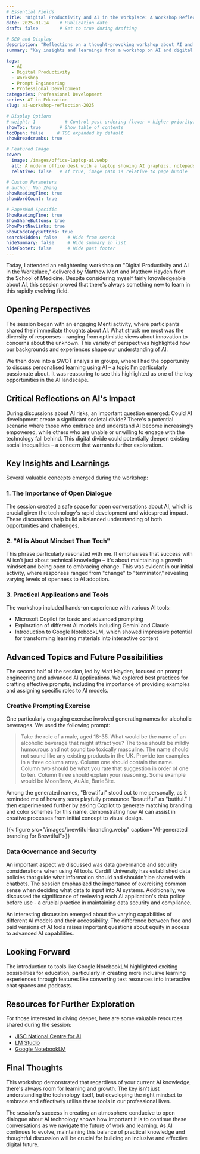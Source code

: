 ```yaml
---
# Essential Fields
title: "Digital Productivity and AI in the Workplace: A Workshop Reflection"
date: 2025-01-14    # Publication date
draft: false        # Set to true during drafting

# SEO and Display
description: "Reflections on a thought-provoking workshop about AI and digital productivity, exploring the intersection of technology, mindset, and workplace evolution."
summary: "Key insights and learnings from a workshop on AI and digital productivity, highlighting the importance of mindset and open dialogue in embracing AI technology."

tags:
  - AI
  - Digital Productivity
  - Workshop
  - Prompt Engineering
  - Professional Development
categories: Professional Development
series: AI in Education
slug: ai-workshop-reflection-2025

# Display Options
# weight: 1           # Control post ordering (lower = higher priority)
showToc: true       # Show table of contents
tocOpen: false     # TOC expanded by default
showBreadcrumbs: true

# Featured Image
cover:
  image: /images/office-laptop-ai.webp
  alt: A modern office desk with a laptop showing AI graphics, notepads, pens, and a light bulb, all under soft lighting that suggests innovation and growth.
  relative: false   # If true, image path is relative to page bundle

# Custom Parameters
# author: Nan Zhang
showReadingTime: true
showWordCount: true

# PaperMod Specific
ShowReadingTime: true
ShowShareButtons: true
ShowPostNavLinks: true
ShowCodeCopyButtons: true
searchHidden: false    # Hide from search
hideSummary: false     # Hide summary in list
hideFooter: false      # Hide post footer
---
```


Today, I attended an enlightening workshop on "Digital Productivity and AI in the Workplace," delivered by Matthew Mort and Matthew Hayden from the School of Medicine. Despite considering myself fairly knowledgeable about AI, this session proved that there's always something new to learn in this rapidly evolving field.

## Opening Perspectives

The session began with an engaging Menti activity, where participants shared their immediate thoughts about AI. What struck me most was the diversity of responses – ranging from optimistic views about innovation to concerns about the unknown. This variety of perspectives highlighted how our backgrounds and experiences shape our understanding of AI.

We then dove into a SWOT analysis in groups, where I had the opportunity to discuss personalised learning using AI – a topic I'm particularly passionate about. It was reassuring to see this highlighted as one of the key opportunities in the AI landscape.

## Critical Reflections on AI's Impact

During discussions about AI risks, an important question emerged: Could AI development create a significant societal divide? There's a potential scenario where those who embrace and understand AI become increasingly empowered, while others who are unable or unwilling to engage with the technology fall behind. This digital divide could potentially deepen existing social inequalities – a concern that warrants further exploration.

## Key Insights and Learnings

Several valuable concepts emerged during the workshop:

### 1. The Importance of Open Dialogue

The session created a safe space for open conversations about AI, which is crucial given the technology's rapid development and widespread impact. These discussions help build a balanced understanding of both opportunities and challenges.

### 2. "AI is About Mindset Than Tech"

This phrase particularly resonated with me. It emphasises that success with AI isn't just about technical knowledge – it's about maintaining a growth mindset and being open to embracing change. This was evident in our initial activity, where responses ranged from "change" to "terminator," revealing varying levels of openness to AI adoption.

### 3. Practical Applications and Tools

The workshop included hands-on experience with various AI tools:

- Microsoft Copilot for basic and advanced prompting
- Exploration of different AI models including Gemini and Claude
- Introduction to Google NotebookLM, which showed impressive potential for transforming learning materials into interactive content

## Advanced Topics and Future Possibilities

The second half of the session, led by Matt Hayden, focused on prompt engineering and advanced AI applications. We explored best practices for crafting effective prompts, including the importance of providing examples and assigning specific roles to AI models.

### Creative Prompting Exercise

One particularly engaging exercise involved generating names for alcoholic beverages. We used the following prompt:

> Take the role of a male, aged 18-35. What would be the name of an alcoholic beverage that might attract you? The tone should be mildly humourous and not sound too toxically masculine. The name should not sound like any existing products in the UK. Provide ten examples in a three column array. Column one should contain the name. Column two should be what you rate that suggestion in order of one to ten. Column three should explain your reasoning. Some example would be MoonBrew, AuAle, BarleBite.

Among the generated names, "Brewtiful" stood out to me personally, as it reminded me of how my sons playfully pronounce "beautiful" as "butiful." I then experimented further by asking Copilot to generate matching branding and color schemes for this name, demonstrating how AI can assist in creative processes from initial concept to visual design.

<!-- ![AI-generated branding for "Brewtiful"](/images/brewtiful-branding.webp) -->

{{< figure src="/images/brewtiful-branding.webp" caption="AI-generated branding for Brewtiful">}}

### Data Governance and Security

An important aspect we discussed was data governance and security considerations when using AI tools. Cardiff University has established data policies that guide what information should and shouldn't be shared with chatbots. The session emphasized the importance of exercising common sense when deciding what data to input into AI systems. Additionally, we discussed the significance of reviewing each AI application's data policy before use - a crucial practice in maintaining data security and compliance.

An interesting discussion emerged about the varying capabilities of different AI models and their accessibility. The difference between free and paid versions of AI tools raises important questions about equity in access to advanced AI capabilities.

## Looking Forward

The introduction to tools like Google NotebookLM highlighted exciting possibilities for education, particularly in creating more inclusive learning experiences through features like converting text resources into interactive chat spaces and podcasts.

## Resources for Further Exploration

For those interested in diving deeper, here are some valuable resources shared during the session:

- [JISC National Centre for AI](https://www.jisc.ac.uk/innovation/artificial-intelligence)
- [LM Studio](https://lmstudio.ai/)
- [Google NotebookLM](https://notebooklm.google/)

## Final Thoughts

This workshop demonstrated that regardless of your current AI knowledge, there's always room for learning and growth. The key isn't just understanding the technology itself, but developing the right mindset to embrace and effectively utilise these tools in our professional lives.

The session's success in creating an atmosphere conducive to open dialogue about AI technology shows how important it is to continue these conversations as we navigate the future of work and learning. As AI continues to evolve, maintaining this balance of practical knowledge and thoughtful discussion will be crucial for building an inclusive and effective digital future.